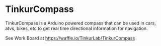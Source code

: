 # TinkurCompass

TinkurCompass is a Arduino powered compass that can be used in cars, atvs, bikes, etc to get real time directional information for navigation.

See Work Board at https://waffle.io/TinkurLab/TinkurCompass

